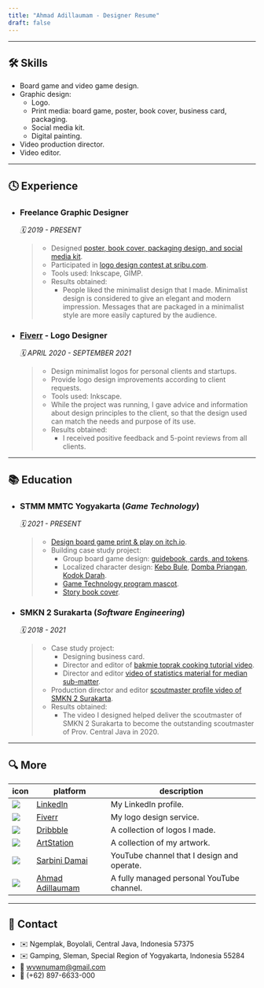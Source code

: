 ```yaml
---
title: "Ahmad Adillaumam - Designer Resume"
draft: false
---
```


---

## 🛠 Skills

- Board game and video game design.
- Graphic design:
  - Logo.
  - Print media: board game, poster, book cover, business card, packaging.
  - Social media kit.
  - Digital painting.
- Video production director.
- Video editor.

---

## 🕓 Experience

- ### Freelance Graphic Designer

    *🗓️ 2019 - PRESENT*

    > - Designed [poster, book cover, packaging design, and social media kit](https://drive.google.com/drive/u/0/folders/12HNioqXGOC_0z7zbgbBa_hKSznKMcFya).
    > - Participated in [logo design contest at sribu.com](https://www.sribu.com/en/members/wvwnumam).
    > - Tools used: Inkscape, GIMP.
    > - Results obtained:
    >   - People liked the minimalist design that I made. Minimalist design is considered to give an elegant and modern impression. Messages that are packaged in a minimalist style are more easily captured by the audience.


- ### [Fiverr](https://www.fiverr.com/ahmadadillaumam) - Logo Designer

    *🗓️ APRIL 2020 - SEPTEMBER 2021*

    > - Design minimalist logos for personal clients and startups. 
    > - Provide logo design improvements according to client requests.
    > - Tools used: Inkscape.
    > - While the project was running, I gave advice and information about design principles to the client, so that the design used can match the needs and purpose of its use.
    > - Results obtained:
    >   - I received positive feedback and 5-point reviews from all clients.

---

## 📚 Education

- ### STMM MMTC Yogyakarta (*Game Technology*)

    *🗓️ 2021 - PRESENT*

    > - [Design board game print & play on itch.io](https://wewnumam.itch.io/carrom-pen-racetrack).
    > - Building case study project:
    >   - Group board game design: [guidebook, cards, and tokens](https://drive.google.com/drive/u/0/folders/12HNioqXGOC_0z7zbgbBa_hKSznKMcFya).
    >   - Localized character design: [Kebo Bule](https://wewnumam.artstation.com/projects/KOQZry), [Domba Priangan](https://wewnumam.artstation.com/projects/wJneJO), [Kodok Darah](https://wewnumam.artstation.com/projects/ArDGre).
    >   - [Game Technology program mascot](https://wewnumam.artstation.com/projects/5Brv4A).
    >   - [Story book cover](https://wewnumam.artstation.com/projects/4Xm93n).

- ### SMKN 2 Surakarta (*Software Engineering*)

    *🗓️ 2018 - 2021*

    > - Case study project:
    >   - Designing business card.
    >   - Director and editor of [bakmie toprak cooking tutorial video](https://youtu.be/EE3q6jY1et4).
    >   - Director and editor [video of statistics material for median sub-matter](https://youtu.be/cR4ZyyVCJXI).
    > - Production director and editor [scoutmaster profile video of SMKN 2 Surakarta](https://youtu.be/gB4I5Ostf8Q).
    > - Results obtained:
    >   - The video I designed helped deliver the scoutmaster of SMKN 2 Surakarta to become the outstanding scoutmaster of Prov. Central Java in 2020.

---

## 🔍 More

icon | platform | description
--- | --- | ---
![](https://www.google.com/s2/favicons?domain=linkedin.com) | [LinkedIn](https://www.linkedin.com/in/ahmadadillaumam) | My LinkedIn profile.
![](https://www.google.com/s2/favicons?domain=fiverr.com) | [Fiverr](https://www.fiverr.com/ahmadadillaumam) | My logo design service.
![](https://www.google.com/s2/favicons?domain=dribbble.com) | [Dribbble](https://dribbble.com/wvwnumam) | A collection of logos I made.
![](https://www.google.com/s2/favicons?domain=artstation.com) | [ArtStation](https://wewnumam.artstation.com/) | A collection of my artwork.
![](https://www.google.com/s2/favicons?domain=youtube.com) | [Sarbini Damai](https://www.youtube.com/@adillaumam) | YouTube channel that I design and operate.
![](https://www.google.com/s2/favicons?domain=youtube.com) | [Ahmad Adillaumam](https://www.youtube.com/@adillaumam) | A fully managed personal YouTube channel.

---

## 💬 Contact

- ✉️ Ngemplak, Boyolali, Central Java, Indonesia 57375
- ✉️ Gamping, Sleman, Special Region of Yogyakarta, Indonesia 55284
- 📧 [wvwnumam@gmail.com](mailto:wvwnumam@gmail.com)
- 📱 (+62) 897-6633-000